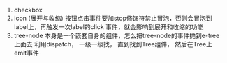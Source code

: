 1. checkbox
2. icon (展开与收缩) 按钮点击事件要加stop修饰符禁止冒泡，否则会冒泡到label上，再触发一次label的click
   事件，就会影响到展开和收缩的功能
3. tree-node 本身是一个嵌套自身的组件，怎么把tree-node的事件抛到e-tree上面去
    利用dispatch， 一级一级找， 直到找到Tree组件， 然后在Tree上emit事件


